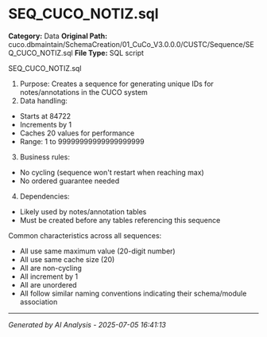 # SEQ_CUCO_NOTIZ.sql

**Category:** Data
**Original Path:** cuco.dbmaintain/SchemaCreation/01_CuCo_V3.0.0.0/CUSTC/Sequence/SEQ_CUCO_NOTIZ.sql
**File Type:** SQL script

SEQ_CUCO_NOTIZ.sql
1. Purpose: Creates a sequence for generating unique IDs for notes/annotations in the CUCO system
2. Data handling:
- Starts at 84722
- Increments by 1
- Caches 20 values for performance
- Range: 1 to 99999999999999999999
3. Business rules:
- No cycling (sequence won't restart when reaching max)
- No ordered guarantee needed
4. Dependencies:
- Likely used by notes/annotation tables
- Must be created before any tables referencing this sequence

Common characteristics across all sequences:
- All use same maximum value (20-digit number)
- All use same cache size (20)
- All are non-cycling
- All increment by 1
- All are unordered
- All follow similar naming conventions indicating their schema/module association

---
*Generated by AI Analysis - 2025-07-05 16:41:13*
